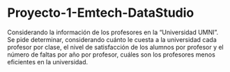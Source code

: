 # Proyecto-1-Emtech-DataStudio
Considerando la información de los profesores en la “Universidad UMNI”. Se pide determinar, considerando cuánto le cuesta a la universidad cada profesor por clase, el nivel de satisfacción de los alumnos por profesor y el número de faltas por año por profesor, cuáles son los profesores menos eficientes en la universidad.
